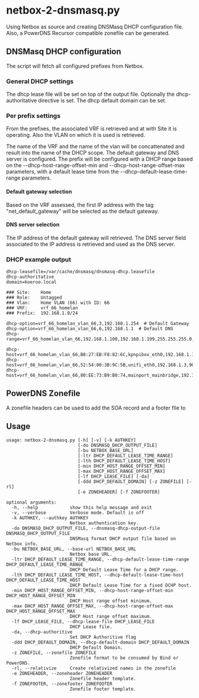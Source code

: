 # netbox-2-dnsmasq.py

Using Netbox as source and creating DNSMasq DHCP configuration file.
Also, a PowerDNS Recursor compatible zonefile can be generated.


## DNSMasq DHCP configuration
The script will fetch all configured prefixes from Netbox.


### General DHCP settings
The dhcp lease file will be set on top of the output file. Optionally the dhcp-authoritative directive is set. The dhcp default domain can be set.


### Per prefix settings
From the prefixes, the associated VRF is retrieved and at with Site it is operating. Also the VLAN on which it is used is retrieved.

The name of the VRF and the name of the vlan will be concattenated and result into the name of the DHCP scope. The default gateway and DNS server is configured. The prefix will be configured with a DHCP range based on the --dhcp-host-range-offset-min and --dhcp-host-range-offset-max parameters, with a default lease time from the --dhcp-default-lease-time-range parameters.

#### Default gateway selection
Based on the VRF assessed, the first IP address with the tag "net_default_gateway" will be selected as the default gateway.

#### DNS server selection
The IP address of the default gateway will retrieved. The DNS server field associated to the IP address is retrieved and used as the DNS server.


### DHCP example output

```
dhcp-leasefile=/var/cache/dnsmasq/dnsmasq-dhcp.leasefile
dhcp-authoritative
domain=koeroo.local

### Site:    Home
### Role:    Untagged
### Vlan:    Home VLAN (66) with ID: 66
### VRF:     vrf_66_homelan
### Prefix:  192.168.1.0/24

dhcp-option=vrf_66_homelan_vlan_66,3,192.168.1.254  # Default Gateway
dhcp-option=vrf_66_homelan_vlan_66,6,192.168.1.1  # Default DNS
dhcp-range=vrf_66_homelan_vlan_66,192.168.1.100,192.168.1.199,255.255.255.0,600m

dhcp-host=vrf_66_homelan_vlan_66,B8:27:EB:F8:82:6C,kpnpibox_eth0,192.168.1.1,90m
dhcp-host=vrf_66_homelan_vlan_66,52:54:00:3B:9C:5B,unifi_eth0,192.168.1.3,90m
dhcp-host=vrf_66_homelan_vlan_66,80:EE:73:B9:B0:74,mainport_mainbridge,192.168.1.4,90m
```

## PowerDNS Zonefile
A zonefile headers can be used to add the SOA record and a footer file to 


## Usage
```
usage: netbox-2-dnsmasq.py [-h] [-v] [-k AUTHKEY]
                           [-do DNSMASQ_DHCP_OUTPUT_FILE]
                           [-bu NETBOX_BASE_URL]
                           [-ltr DHCP_DEFAULT_LEASE_TIME_RANGE]
                           [-lth DHCP_DEFAULT_LEASE_TIME_HOST]
                           [-min DHCP_HOST_RANGE_OFFSET_MIN]
                           [-max DHCP_HOST_RANGE_OFFSET_MAX]
                           [-lf DHCP_LEASE_FILE] [-da]
                           [-ddd DHCP_DEFAULT_DOMAIN] [-z ZONEFILE] [-rl]
                           [-e ZONEHEADER] [-f ZONEFOOTER]

optional arguments:
  -h, --help            show this help message and exit
  -v, --verbose         Verbose mode. Default is off
  -k AUTHKEY, --authkey AUTHKEY
                        Netbox authentication key.
  -do DNSMASQ_DHCP_OUTPUT_FILE, --dnsmasq-dhcp-output-file DNSMASQ_DHCP_OUTPUT_FILE
                        DNSMasq format DHCP output file based on Netbox info.
  -bu NETBOX_BASE_URL, --base-url NETBOX_BASE_URL
                        Netbox base URL.
  -ltr DHCP_DEFAULT_LEASE_TIME_RANGE, --dhcp-default-lease-time-range DHCP_DEFAULT_LEASE_TIME_RANGE
                        DHCP Default Lease Time for a DHCP range.
  -lth DHCP_DEFAULT_LEASE_TIME_HOST, --dhcp-default-lease-time-host DHCP_DEFAULT_LEASE_TIME_HOST
                        DHCP Default Lease Time for a fixed DCHP host.
  -min DHCP_HOST_RANGE_OFFSET_MIN, --dhcp-host-range-offset-min DHCP_HOST_RANGE_OFFSET_MIN
                        DHCP Host range offset minimum.
  -max DHCP_HOST_RANGE_OFFSET_MAX, --dhcp-host-range-offset-max DHCP_HOST_RANGE_OFFSET_MAX
                        DHCP Host range offset maximum.
  -lf DHCP_LEASE_FILE, --dhcp-lease-file DHCP_LEASE_FILE
                        DHCP Lease file.
  -da, --dhcp-authoritive
                        Set DHCP Authoritive flag
  -ddd DHCP_DEFAULT_DOMAIN, --dhcp-default-domain DHCP_DEFAULT_DOMAIN
                        DHCP Default Domain.
  -z ZONEFILE, --zonefile ZONEFILE
                        Zonefile format to be consumed by Bind or PowerDNS.
  -rl, --relativize     Create relativized names in the zonefile
  -e ZONEHEADER, --zoneheader ZONEHEADER
                        Zonefile header template.
  -f ZONEFOOTER, --zonefooter ZONEFOOTER
                        Zonefile footer template.
```

